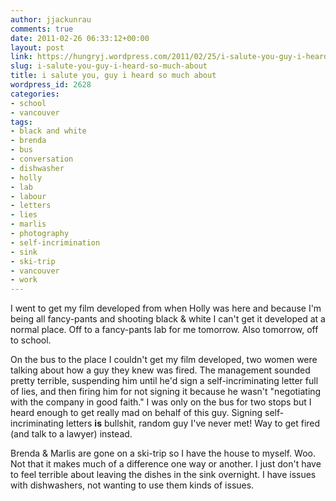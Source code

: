 ```yaml
---
author: jjackunrau
comments: true
date: 2011-02-26 06:33:12+00:00
layout: post
link: https://hungryj.wordpress.com/2011/02/25/i-salute-you-guy-i-heard-so-much-about/
slug: i-salute-you-guy-i-heard-so-much-about
title: i salute you, guy i heard so much about
wordpress_id: 2628
categories:
- school
- vancouver
tags:
- black and white
- brenda
- bus
- conversation
- dishwasher
- holly
- lab
- labour
- letters
- lies
- marlis
- photography
- self-incrimination
- sink
- ski-trip
- vancouver
- work
---
```


I went to get my film developed from when Holly was here and because I'm being all fancy-pants and shooting black & white I can't get it developed at a normal place. Off to a fancy-pants lab for me tomorrow. Also tomorrow, off to school.

On the bus to the place I couldn't get my film developed, two women were talking about how a guy they knew was fired. The management sounded pretty terrible, suspending him until he'd sign a self-incriminating letter full of lies, and then firing him for not signing it because he wasn't "negotiating with the company in good faith." I was only on the bus for two stops but I heard enough to get really mad on behalf of this guy. Signing self-incriminating letters **is** bullshit, random guy I've never met! Way to get fired (and talk to a lawyer) instead.

Brenda & Marlis are gone on a ski-trip so I have the house to myself. Woo. Not that it makes much of a difference one way or another. I just don't have to feel terrible about leaving the dishes in the sink overnight. I have issues with dishwashers, not wanting to use them kinds of issues.
